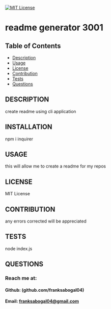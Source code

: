 
  [![MIT License](https://img.shields.io/badge/License-MIT-yellow.svg)](https://opensource.org/licenses/MIT)

  # readme generator 3001

  ## Table of Contents
  * [Description](#description)
  * [Usage](#usage)
  * [License](#license)
  * [Contribution](#contribution)
  * [Tests](#tests)
  * [Questions](#questions)

  ## DESCRIPTION 
  create readme using cli application

  ## INSTALLATION 
  npm i inquirer

  ## USAGE 
  this will allow me to create a readme for my repos

  ## LICENSE 
  MIT License

  ## CONTRIBUTION 
  any errors corrected will be appreciated

  ## TESTS 
  node index.js

  ## QUESTIONS 
  ### Reach me at:
  #### Github: (github.com/franksabogal04)<br>
  #### Email: franksabogal04@gmail.com
